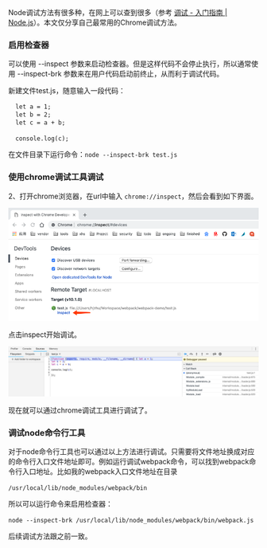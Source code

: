 Node调试方法有很多种，在网上可以查到很多（参考 [调试 - 入门指南 | Node.js](https://nodejs.org/zh-cn/docs/guides/debugging-getting-started/)）。本文仅分享自己最常用的Chrome调试方法。

### 启用检查器

可以使用 --inspect 参数来启动检查器。但是这样代码不会停止执行，所以通常使用 --inspect-brk 参数来在用户代码启动前终止，从而利于调试代码。

新建文件test.js，随意输入一段代码：

```
  let a = 1;
  let b = 2;
  let c = a + b;

  console.log(c);
```

在文件目录下运行命令：`node --inspect-brk test.js`

### 使用chrome调试工具调试

2、打开chrome浏览器，在url中输入 `chrome://inspect`，然后会看到如下界面。

![img](img.png)

点击inspect开始调试。

![img2](img2.png)

现在就可以通过chrome调试工具进行调试了。

### 调试node命令行工具

对于node命令行工具也可以通过以上方法进行调试。只需要将文件地址换成对应的命令行入口文件地址即可。例如运行调试webpack命令，可以找到webpack命令行入口地址。比如我的webpack入口文件地址在目录

 `/usr/local/lib/node_modules/webpack/bin`

所以可以运行命令来启用检查器：

`node --inspect-brk /usr/local/lib/node_modules/webpack/bin/webpack.js`

后续调试方法跟之前一致。
